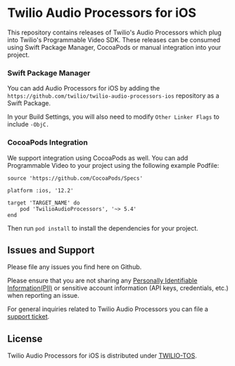 # Twilio Audio Processors for iOS

This repository contains releases of Twilio's Audio Processors which plug into Twilio's Programmable Video SDK. These releases can be consumed using Swift Package Manager, CocoaPods or manual integration into your project.

### Swift Package Manager

You can add Audio Processors for iOS by adding the `https://github.com/twilio/twilio-audio-processors-ios` repository as a Swift Package.

In your Build Settings, you will also need to modify `Other Linker Flags` to include `-ObjC.`

### CocoaPods Integration

We support integration using CocoaPods as well. You can add Programmable Video to your project using the following example Podfile:

```
source 'https://github.com/CocoaPods/Specs'

platform :ios, '12.2'

target 'TARGET_NAME' do
    pod 'TwilioAudioProcessors', '~> 5.4'
end
```

Then run `pod install` to install the dependencies for your project.

## Issues and Support

Please file any issues you find here on Github.

Please ensure that you are not sharing any [Personally Identifiable Information(PII)](https://www.twilio.com/docs/glossary/what-is-personally-identifiable-information-pii) or sensitive account information (API keys, credentials, etc.) when reporting an issue.

For general inquiries related to Twilio Audio Processors you can file a [support ticket](https://support.twilio.com/hc/en-us/requests/new).


## License

Twilio Audio Processors for iOS is distributed under [TWILIO-TOS](https://www.twilio.com/legal/tos).

